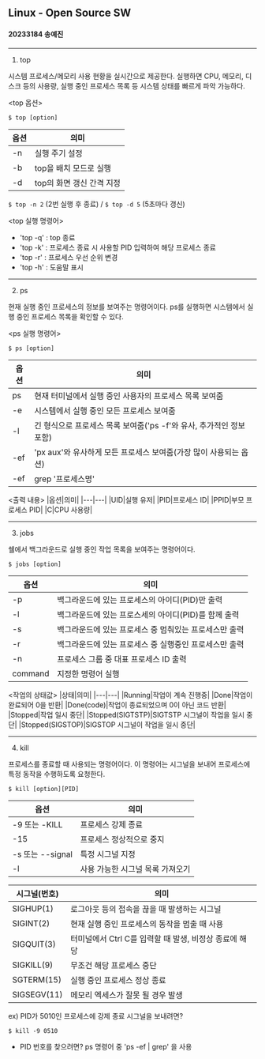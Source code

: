 ## Linux - Open Source SW
#### 20233184 송예진
--- 

1. top
 
시스템 프로세스/메모리 사용 현황을 실시간으로 제공한다. 실행하면 CPU, 메모리, 디스크 등의 사용량, 실행 중인 프로세스 목록 등 시스템 상태를 빠르게 파악 가능하다.

<top 옵션>

``` $ top [option] ```

|옵션|의미|
|---|---|
|-n|실행 주기 설정|
|-b|top을 배치 모드로 실행|
|-d|top의 화면 갱신 간격 지정|

``` $ top -n 2 ``` (2번 실행 후 종료) / 
``` $ top -d 5 ``` (5초마다 갱신)

<top 실행  명령어>
- 'top -q' : top 종료
- 'top -k' : 프로세스 종료 시 사용할 PID 입력하여 해당 프로세스 종료
- 'top -r' : 프로세스 우선 순위 변경
- 'top -h' : 도움말 표시
---

2. ps

현재 실행 중인 프로세스의 정보를 보여주는 명령어이다. ps를 실행하면 시스템에서 실행 중인 프로세스 목록을 확인할 수 있다.

<ps 실행 명령어>

``` $ ps [option] ```

|옵션|의미|
|---|---|
|ps|현재 터미널에서 실행 중인 사용자의 프로세스 목록 보여줌|
|-e|시스템에서 실행 중인 모든 프로세스 보여줌|
|-l|긴 형식으로 프로세스 목록 보여줌('ps -f'와 유사, 추가적인 정보 포함)|
|-ef|'px aux'와 유사하게 모든 프로세스 보여줌(가장 많이 사용되는 옵션)||
|-ef | grep '프로세스명'|'프로세스명'의 프로세스 구동 확인|

<출력 내용>
|옵션|의미|
|---|---|
|UID|실행 유저|
|PID|프로세스 ID|
|PPID|부모 프로세스 PID|
|C|CPU 사용량|

---
3. jobs

쉘에서 백그라운드로 실행 중인 작업 목록을 보여주는 명령어이다.

``` $ jobs [option] ```

|옵션|의미|
|---|---|
|-p|백그라운드에 있는 프로세스의 아이디(PID)만 출력|
|-l|백그라운드에 있는 프로스세의 아이디(PID)를 함께 출력|
|-s|백그라운드에 있는 프로세스 중 멈춰있는 프로세스만 출력|
|-r|백그라운드에 있는 프로세스 중 실행중인 프로세스만 출력|
|-n|프로세스 그룹 중 대표 프로세스 ID 출력|
|command|지정한 명령어 실행|

<작업의 상태값>
|상태|의미|
|---|---|
|Running|작업이 계속 진행중|
|Done|작업이 완료되어 0을 반환|
|Done(code)|작업이 종료되었으며 0이 아닌 코드 반환|
|Stopped|작업 일시 중단|
|Stopped(SIGTSTP)|SIGTSTP 시그널이 작업을 일시 중단|
|Stopped(SIGSTOP)|SIGSTOP 시그널이 작업을 일시 중단|

---
4. kill

프로세스를 종료할 때 사용되는 명령어이다. 이 명령어는 시그널을 보내어 프로세스에 특정 동작을 수행하도록 요청한다.

``` $ kill [option][PID] ```

|옵션|의미|
|---|---|
|-9 또는 -KILL|프로세스 강제 종료|
|-15|프로세스 정상적으로 중지|
|-s 또는 --signal|특정 시그널 지정|
|-l|사용 가능한 시그널 목록 가져오기|

|시그널(번호)|의미|
|---|---|
|SIGHUP(1)|로그아웃 등의 접속을 끊을 때 발생하는 시그널|
|SIGINT(2)|현재 실행 중인 프로세스의 동작을 멈출 때 사용|
|SIGQUIT(3)|터미널에서 Ctrl C를 입력할 때 발생, 비정상 종료에 해당|
|SIGKILL(9)|무조건 해당 프로세스 중단|
|SGTERM(15)|실행 중인 프로세스 정상 종료|
|SIGSEGV(11)|메모리 엑세스가 잘못 될 경우 발생|

ex) PID가 5010인 프로세스에 강제 종료 시그널을 보내려면?

``` $ kill -9 0510 ```

* PID 번호를 찾으려면?
  ps 명령어 중 'ps -ef | grep' 을 사용
  
